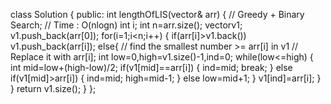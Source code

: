 class Solution 
{
        public:
        int lengthOfLIS(vector<int>& arr) 
        {
                // Greedy + Binary Search;
                // Time : O(nlogn)
                int i;
                int n=arr.size();
                vector<int>v1; 
                v1.push_back(arr[0]);
                for(i=1;i<n;i++)
                {
                        if(arr[i]>v1.back())
                                v1.push_back(arr[i]);
                        else{
                                // find the smallest number >= arr[i] in v1
                                // Replace it with arr[i];
                                int low=0,high=v1.size()-1,ind=0;
                                while(low<=high)
                                {
                                        int mid=low+(high-low)/2;
                                        if(v1[mid]==arr[i])
                                        {
                                                ind=mid;
                                                break;
                                        }
                                        else if(v1[mid]>arr[i])
                                        {
                                                ind=mid;
                                                high=mid-1;
                                        }
                                        else
                                                low=mid+1;
                                }
                                v1[ind]=arr[i];
                        }
                }
                return v1.size();
        }
};